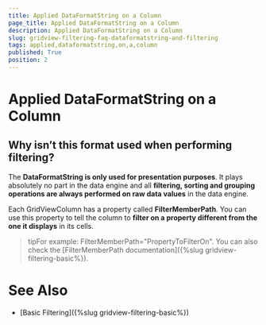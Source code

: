 ```yaml
---
title: Applied DataFormatString on a Column
page_title: Applied DataFormatString on a Column
description: Applied DataFormatString on a Column
slug: gridview-filtering-faq-dataformatstring-and-filtering
tags: applied,dataformatstring,on,a,column
published: True
position: 2
---
```


# Applied DataFormatString on a Column



## Why isn’t this format used when performing filtering?
          

The __DataFormatString is only used for presentation purposes__. It plays absolutely no part in the data engine and all __filtering, sorting and grouping operations are always performed on raw data values__ in the data engine.

Each GridViewColumn has a property called __FilterMemberPath__. You can use this property to tell the column to __filter on a property different from the one it displays__ in its cells. 
        

>tipFor example: FilterMemberPath="PropertyToFilterOn". You can also check the [FilterMemberPath documentation]({%slug gridview-filtering-basic%}).
            

# See Also

 * [Basic Filtering]({%slug gridview-filtering-basic%})
